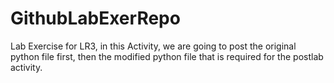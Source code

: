 # GithubLabExerRepo

Lab Exercise for LR3, in this Activity, we are going to post the original python file first, then the modified python file that is required for the postlab activity.
